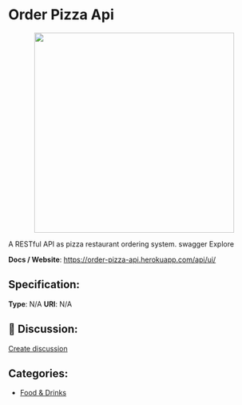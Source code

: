 # Order Pizza Api
<p align="center">
    <img width="400" src="https://raw.githubusercontent.com/apis-list/apis-list/apis/order-pizza-api/logo_256x256.png" />
</p>

A RESTful API as pizza restaurant ordering system. swagger Explore

**Docs / Website**: https://order-pizza-api.herokuapp.com/api/ui/

## Specification:
**Type**:  N/A 
**URI**:  N/A 

## 💬 Discussion:
[Create discussion](link)

## Categories:
- [Food & Drinks](https://github.com/apis-list/apis-list#food-and-drinks)





